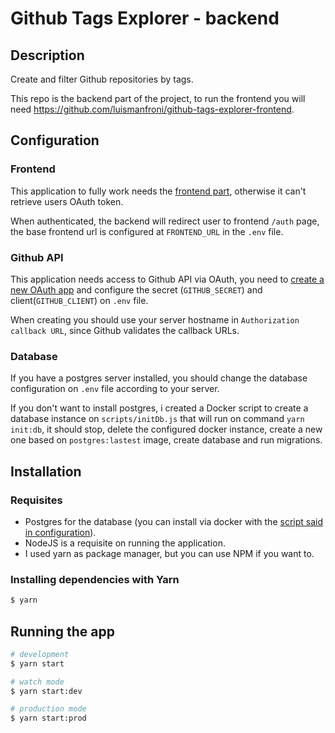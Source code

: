# Github Tags Explorer - backend

## Description

Create and filter Github repositories by tags.

This repo is the backend part of the project, to run the frontend you will need https://github.com/luismanfroni/github-tags-explorer-frontend.

## Configuration

### Frontend

This application to fully work needs the [frontend part](https://github.com/luismanfroni/github-tags-explorer-frontend), otherwise it can't retrieve users OAuth token.

When authenticated, the backend will redirect user to frontend `/auth` page, the base frontend url is configured at `FRONTEND_URL` in the `.env` file.

### Github API

This application needs access to Github API via OAuth, you need to [create a new OAuth app](https://github.com/settings/applications/new) and configure the secret (`GITHUB_SECRET`) and client(`GITHUB_CLIENT`) on `.env` file.

When creating you should use your server hostname in `Authorization callback URL`, since Github validates the callback URLs.

### Database

If you have a postgres server installed, you should change the database configuration on `.env` file according to your server.

If you don't want to install postgres, i created a Docker script to create a database instance on `scripts/initDb.js` that will run on command `yarn init:db`, it should stop, delete the configured docker instance, create a new one based on `postgres:lastest` image, create database and run migrations.

## Installation

### Requisites
- Postgres for the database (you can install via docker with the [script said in configuration](#configuration)).
- NodeJS is a requisite on running the application.
- I used yarn as package manager, but you can use NPM if you want to.

### Installing dependencies with Yarn
```bash
$ yarn
```

## Running the app

```bash
# development
$ yarn start

# watch mode
$ yarn start:dev

# production mode
$ yarn start:prod
```

